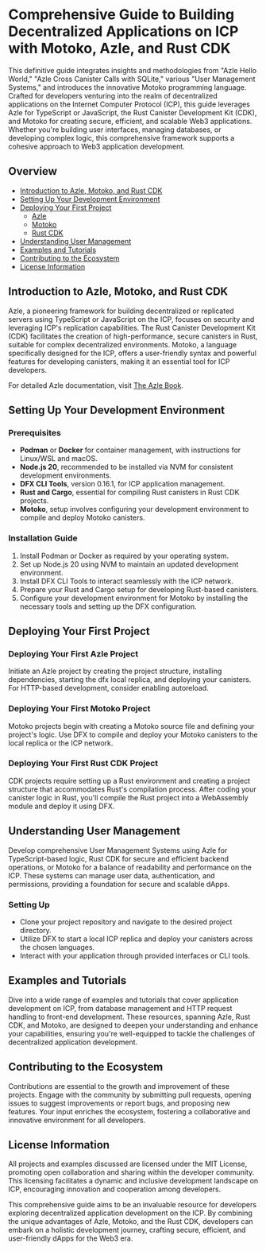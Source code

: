 # Comprehensive Guide to Building Decentralized Applications on ICP with Motoko, Azle, and Rust CDK

This definitive guide integrates insights and methodologies from "Azle Hello World," "Azle Cross Canister Calls with SQLite," various "User Management Systems," and introduces the innovative Motoko programming language. Crafted for developers venturing into the realm of decentralized applications on the Internet Computer Protocol (ICP), this guide leverages Azle for TypeScript or JavaScript, the Rust Canister Development Kit (CDK), and Motoko for creating secure, efficient, and scalable Web3 applications. Whether you're building user interfaces, managing databases, or developing complex logic, this comprehensive framework supports a cohesive approach to Web3 application development.

## Overview

- [Introduction to Azle, Motoko, and Rust CDK](#introduction-to-azle-motoko-and-rust-cdk)
- [Setting Up Your Development Environment](#setting-up-your-development-environment)
- [Deploying Your First Project](#deploying-your-first-project)
  - [Azle](#deploying-your-first-azle-project)
  - [Motoko](#deploying-your-first-motoko-project)
  - [Rust CDK](#deploying-your-first-rust-cdk-project)
- [Understanding User Management](#understanding-user-management)
- [Examples and Tutorials](#examples-and-tutorials)
- [Contributing to the Ecosystem](#contributing-to-the-ecosystem)
- [License Information](#license-information)

## Introduction to Azle, Motoko, and Rust CDK

Azle, a pioneering framework for building decentralized or replicated servers using TypeScript or JavaScript on the ICP, focuses on security and leveraging ICP's replication capabilities. The Rust Canister Development Kit (CDK) facilitates the creation of high-performance, secure canisters in Rust, suitable for complex decentralized environments. Motoko, a language specifically designed for the ICP, offers a user-friendly syntax and powerful features for developing canisters, making it an essential tool for ICP developers.

For detailed Azle documentation, visit [The Azle Book](https://demergent-labs.github.io/azle/).

## Setting Up Your Development Environment

### Prerequisites

- **Podman** or **Docker** for container management, with instructions for Linux/WSL and macOS.
- **Node.js 20**, recommended to be installed via NVM for consistent development environments.
- **DFX CLI Tools**, version 0.16.1, for ICP application management.
- **Rust and Cargo**, essential for compiling Rust canisters in Rust CDK projects.
- **Motoko**, setup involves configuring your development environment to compile and deploy Motoko canisters.

### Installation Guide

1. Install Podman or Docker as required by your operating system.
2. Set up Node.js 20 using NVM to maintain an updated development environment.
3. Install DFX CLI Tools to interact seamlessly with the ICP network.
4. Prepare your Rust and Cargo setup for developing Rust-based canisters.
5. Configure your development environment for Motoko by installing the necessary tools and setting up the DFX configuration.

## Deploying Your First Project

### Deploying Your First Azle Project

Initiate an Azle project by creating the project structure, installing dependencies, starting the dfx local replica, and deploying your canisters. For HTTP-based development, consider enabling autoreload.

### Deploying Your First Motoko Project

Motoko projects begin with creating a Motoko source file and defining your project's logic. Use DFX to compile and deploy your Motoko canisters to the local replica or the ICP network.

### Deploying Your First Rust CDK Project

CDK projects require setting up a Rust environment and creating a project structure that accommodates Rust's compilation process. After coding your canister logic in Rust, you'll compile the Rust project into a WebAssembly module and deploy it using DFX.

## Understanding User Management

Develop comprehensive User Management Systems using Azle for TypeScript-based logic, Rust CDK for secure and efficient backend operations, or Motoko for a balance of readability and performance on the ICP. These systems can manage user data, authentication, and permissions, providing a foundation for secure and scalable dApps.

### Setting Up

- Clone your project repository and navigate to the desired project directory.
- Utilize DFX to start a local ICP replica and deploy your canisters across the chosen languages.
- Interact with your application through provided interfaces or CLI tools.

## Examples and Tutorials

Dive into a wide range of examples and tutorials that cover application development on ICP, from database management and HTTP request handling to front-end development. These resources, spanning Azle, Rust CDK, and Motoko, are designed to deepen your understanding and enhance your capabilities, ensuring you're well-equipped to tackle the challenges of decentralized application development.

## Contributing to the Ecosystem

Contributions are essential to the growth and improvement of these projects. Engage with the community by submitting pull requests, opening issues to suggest improvements or report bugs, and proposing new features. Your input enriches the ecosystem, fostering a collaborative and innovative environment for all developers.

## License Information

All projects and examples discussed are licensed under the MIT License, promoting open collaboration and sharing within the developer community. This licensing facilitates a dynamic and inclusive development landscape on ICP, encouraging innovation and cooperation among developers.

This comprehensive guide aims to be an invaluable resource for developers exploring decentralized application development on the ICP. By combining the unique advantages of Azle, Motoko, and the Rust CDK, developers can embark on a holistic development journey, crafting secure, efficient, and user-friendly dApps for the Web3 era.